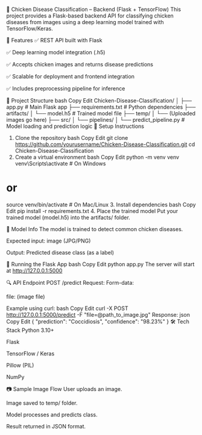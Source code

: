 🐔 Chicken Disease Classification – Backend (Flask + TensorFlow)
This project provides a Flask-based backend API for classifying chicken diseases from images using a deep learning model trained with TensorFlow/Keras.

📌 Features
✅ REST API built with Flask

✅ Deep learning model integration (.h5)

✅ Accepts chicken images and returns disease predictions

✅ Scalable for deployment and frontend integration

✅ Includes preprocessing pipeline for inference

📁 Project Structure
bash
Copy
Edit
Chicken-Disease-Classification/
│
├── app.py                          # Main Flask app
├── requirements.txt               # Python dependencies
├── artifacts/
│   └── model.h5                   # Trained model file
├── temp/
│   └── (Uploaded images go here)
├── src/
│   └── pipelines/
│       └── predict_pipeline.py    # Model loading and prediction logic
🚀 Setup Instructions
1. Clone the repository
bash
Copy
Edit
git clone https://github.com/yourusername/Chicken-Disease-Classification.git
cd Chicken-Disease-Classification
2. Create a virtual environment
bash
Copy
Edit
python -m venv venv
venv\Scripts\activate   # On Windows
# or
source venv/bin/activate  # On Mac/Linux
3. Install dependencies
bash
Copy
Edit
pip install -r requirements.txt
4. Place the trained model
Put your trained model (model.h5) into the artifacts/ folder.

🧠 Model Info
The model is trained to detect common chicken diseases.

Expected input: image (JPG/PNG)

Output: Predicted disease class (as a label)

📡 Running the Flask App
bash
Copy
Edit
python app.py
The server will start at http://127.0.0.1:5000

🔍 API Endpoint
POST /predict
Request:
Form-data:

file: (image file)

Example using curl:
bash
Copy
Edit
curl -X POST http://127.0.0.1:5000/predict -F "file=@path_to_image.jpg"
Response:
json
Copy
Edit
{
  "prediction": "Coccidiosis",
  "confidence": "98.23%"
}
🛠️ Tech Stack
Python 3.10+

Flask

TensorFlow / Keras

Pillow (PIL)

NumPy

📷 Sample Image Flow
User uploads an image.

Image saved to temp/ folder.

Model processes and predicts class.

Result returned in JSON format.

